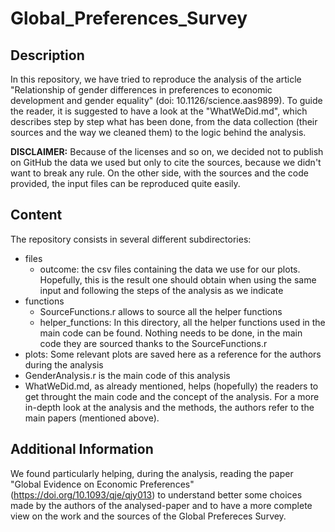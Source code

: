 # Global_Preferences_Survey

## Description

In this repository, we have tried to reproduce the analysis of the article "Relationship of gender differences in preferences to economic development and 
gender equality" (doi: 10.1126/science.aas9899). To guide the reader, it is suggested to have a look at the "WhatWeDid.md", which describes step by step what 
has been done, from the data collection (their sources and the way we cleaned them) to the logic behind the analysis.

**DISCLAIMER:** Because of the licenses and so on, we decided not to publish on GitHub the data we used but only to cite the sources, because we didn't want to break
any rule. On the other side, with the sources and the code provided, the input files can be reproduced quite easily.

## Content

The repository consists in several different subdirectories:

- files
  - outcome: the csv files containing the data we use for our plots. Hopefully, this is the result one should obtain when using the same input and following the
  steps of the analysis as we indicate
- functions
  - SourceFunctions.r allows to source all the helper functions
  - helper_functions: In this directory, all the helper functions used in the main code can be found. Nothing needs to be done, in the main code they are sourced 
  thanks to the SourceFunctions.r
- plots: Some relevant plots are saved here as a reference for the authors during the analysis
- GenderAnalysis.r is the main code of this analysis
- WhatWeDid.md, as already mentioned, helps (hopefully) the readers to get throught the main code and the concept of the analysis. For a more in-depth look at the
analysis and the methods, the authors refer to the main papers (mentioned above).

## Additional Information

We found particularly helping, during the analysis, reading the paper "Global Evidence on Economic Preferences" (https://doi.org/10.1093/qje/qjy013) 
to understand better some choices made by the authors of the analysed-paper and to have a more complete view on the work and the sources of the Global Prefereces
Survey.
